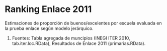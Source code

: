Ranking Enlace 2011
================================

Estimaciones de proporción de buenos/excelentes por escuela evaluada
en la prueba enlace según modelo jerárquico.

1. Fuentes: Tabla agregada de muncipios (INEGI ITER 2010, tab.iter.loc.RData), Resultados de Enlace 2011 (primarias.RData).



